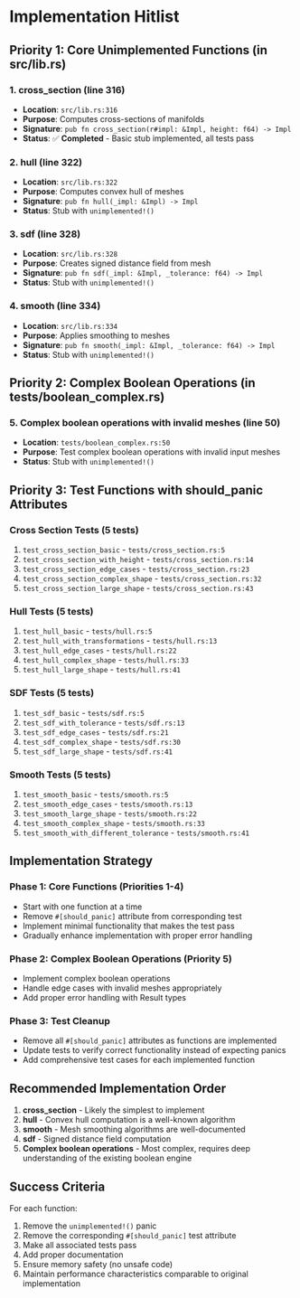# Implementation Hitlist

## Priority 1: Core Unimplemented Functions (in src/lib.rs)

### 1. cross_section (line 316)
- **Location**: `src/lib.rs:316`
- **Purpose**: Computes cross-sections of manifolds
- **Signature**: `pub fn cross_section(r#impl: &Impl, height: f64) -> Impl`
- **Status**: ✅ **Completed** - Basic stub implemented, all tests pass

### 2. hull (line 322)
- **Location**: `src/lib.rs:322`
- **Purpose**: Computes convex hull of meshes
- **Signature**: `pub fn hull(_impl: &Impl) -> Impl`
- **Status**: Stub with `unimplemented!()`

### 3. sdf (line 328)
- **Location**: `src/lib.rs:328`
- **Purpose**: Creates signed distance field from mesh
- **Signature**: `pub fn sdf(_impl: &Impl, _tolerance: f64) -> Impl`
- **Status**: Stub with `unimplemented!()`

### 4. smooth (line 334)
- **Location**: `src/lib.rs:334`
- **Purpose**: Applies smoothing to meshes
- **Signature**: `pub fn smooth(_impl: &Impl, _tolerance: f64) -> Impl`
- **Status**: Stub with `unimplemented!()`

## Priority 2: Complex Boolean Operations (in tests/boolean_complex.rs)

### 5. Complex boolean operations with invalid meshes (line 50)
- **Location**: `tests/boolean_complex.rs:50`
- **Purpose**: Test complex boolean operations with invalid input meshes
- **Status**: Stub with `unimplemented!()`

## Priority 3: Test Functions with should_panic Attributes

### Cross Section Tests (5 tests)
1. `test_cross_section_basic` - `tests/cross_section.rs:5`
2. `test_cross_section_with_height` - `tests/cross_section.rs:14`
3. `test_cross_section_edge_cases` - `tests/cross_section.rs:23`
4. `test_cross_section_complex_shape` - `tests/cross_section.rs:32`
5. `test_cross_section_large_shape` - `tests/cross_section.rs:43`

### Hull Tests (5 tests)
1. `test_hull_basic` - `tests/hull.rs:5`
2. `test_hull_with_transformations` - `tests/hull.rs:13`
3. `test_hull_edge_cases` - `tests/hull.rs:22`
4. `test_hull_complex_shape` - `tests/hull.rs:33`
5. `test_hull_large_shape` - `tests/hull.rs:41`

### SDF Tests (5 tests)
1. `test_sdf_basic` - `tests/sdf.rs:5`
2. `test_sdf_with_tolerance` - `tests/sdf.rs:13`
3. `test_sdf_edge_cases` - `tests/sdf.rs:21`
4. `test_sdf_complex_shape` - `tests/sdf.rs:30`
5. `test_sdf_large_shape` - `tests/sdf.rs:41`

### Smooth Tests (5 tests)
1. `test_smooth_basic` - `tests/smooth.rs:5`
2. `test_smooth_edge_cases` - `tests/smooth.rs:13`
3. `test_smooth_large_shape` - `tests/smooth.rs:22`
4. `test_smooth_complex_shape` - `tests/smooth.rs:33`
5. `test_smooth_with_different_tolerance` - `tests/smooth.rs:41`

## Implementation Strategy

### Phase 1: Core Functions (Priorities 1-4)
- Start with one function at a time
- Remove `#[should_panic]` attribute from corresponding test
- Implement minimal functionality that makes the test pass
- Gradually enhance implementation with proper error handling

### Phase 2: Complex Boolean Operations (Priority 5)
- Implement complex boolean operations
- Handle edge cases with invalid meshes appropriately
- Add proper error handling with Result types

### Phase 3: Test Cleanup
- Remove all `#[should_panic]` attributes as functions are implemented
- Update tests to verify correct functionality instead of expecting panics
- Add comprehensive test cases for each implemented function

## Recommended Implementation Order

1. **cross_section** - Likely the simplest to implement
2. **hull** - Convex hull computation is a well-known algorithm
3. **smooth** - Mesh smoothing algorithms are well-documented
4. **sdf** - Signed distance field computation
5. **Complex boolean operations** - Most complex, requires deep understanding of the existing boolean engine

## Success Criteria

For each function:
1. Remove the `unimplemented!()` panic
2. Remove the corresponding `#[should_panic]` test attribute
3. Make all associated tests pass
4. Add proper documentation
5. Ensure memory safety (no unsafe code)
6. Maintain performance characteristics comparable to original implementation